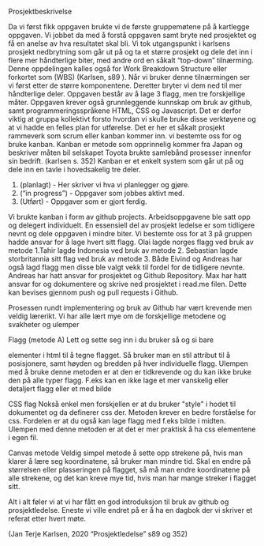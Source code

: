 Prosjektbeskrivelse 

Da vi først fikk oppgaven brukte vi de første gruppemøtene på å kartlegge oppgaven. Vi jobbet da med å forstå oppgaven samt bryte ned prosjektet og få en anelse av hva resultatet skal bli. Vi tok utgangspunkt i karlsens prosjekt nedbrytning som går ut på og ta et større prosjekt og dele det inn i flere mer håndterlige biter, med andre ord en såkalt “top-down” tilnærming. Denne oppdelingen kalles også for Work Breakdown Structure eller forkortet som (WBS) (Karlsen, s89 ). Når vi bruker denne tilnærmingen ser vi først etter de større komponentene. Deretter bryter vi dem ned til mer håndterlige deler. Oppgaven består av å lage 3 flagg, men tre forskjellige måter. Oppgaven krever også grunnleggende kunnskap om bruk av github, samt programmeringsspråkene HTML, CSS og Javascript. Det er derfor viktig at gruppa kollektivt forsto hvordan vi skulle bruke disse verktøyene og at vi hadde en felles plan for utførelse. Det er her et såkalt prosjekt rammeverk som scrum eller kanban kommer inn. vi bestemte oss for og bruke kanban. Kanban er metode som opprinnelig kommer fra Japan og beskriver måten bil selskapet Toyota brukte samlebånd prosesser innenfor sin bedrift. (karlsen s. 352) Kanban er et enkelt system som går ut på og dele inn en tavle i hovedsakelig tre deler. 

1. (planlagt) - Her skriver vi hva vi planlegger og gjøre.
2. (“in progress”) - Oppgaver som jobbes aktivt med.
3. (Utført) - Oppgaver som er gjort ferdig.

Vi brukte kanban i form av github projects. Arbeidsoppgavene ble satt opp og delegert individuelt. En essensiell del av prosjekt ledelse er som tidligere nevnt og dele oppgaven i mindre biter. Vi bestemte oss for at 3 på gruppen hadde ansvar for å lage hvert sitt flagg. Olai lagde norges flagg ved bruk av metode 1.Tahir lagde Indonesia ved bruk av metode 2. Sebastian lagde storbritannia sitt flag ved bruk av metode 3. Både Eivind og Andreas har også lagd flagg men disse ble valgt vekk til fordel for de tidligere nevnte. Andreas har hatt ansvar for prosjektet og Github Repository. Max har hatt ansvar for og dokumentere og skrive ned prosjektet i read.me filen. Dette kan bevises gjennom push og pull requests i Github.

Prosessen rundt implementering og bruk av Github har vært krevende men veldig lærerikt. Vi har alle lært mye om de forskjellige metodene og svakheter og ulemper

<P> Flagg (metode A)
Lett og sette seg inn i du bruker så og si bare <p> elementer i html til å tegne flagget. Så bruker man en stil attribut til å posisjonere, samt høyden og bredden på hver individuelle flagg. Ulempen med å bruke denne metoden er at den er tidkrevende og du kan ikke bruke den på alle typer flagg. F.eks kan en ikke lage et mer vanskelig eller detaljert flagg eller et med bilde

CSS flag 
Nokså enkel men forskjellen er at du bruker "style" i hodet til dokumentet og da definerer css der. Metoden krever en bedre forståelse for css. Fordelen er at du også kan lage flagg med f.eks bilde i midten. Ulempen med denne metoden er at det er mer praktisk å ha css elementene i egen fil. 

Canvas metode 
Veldig simpel metode å sette opp strekene på, hvis man klarer å lære seg koordinatene, så bruker man mindre tid. Skal en endre på størrelsen eller plasseringen på flagget, så må man endre koordinatene på alle strekene, og det kan kreve mye tid, hvis man har mange streker i flagget sitt.

Alt i alt føler vi at vi har fått en god introduksjon til bruk av github og prosjektledelse. Eneste vi ville endret på er å ha en dagbok der vi skriver et referat etter hvert møte.


(Jan Terje Karlsen, 2020 “Prosjektledelse” s89 og 352)
